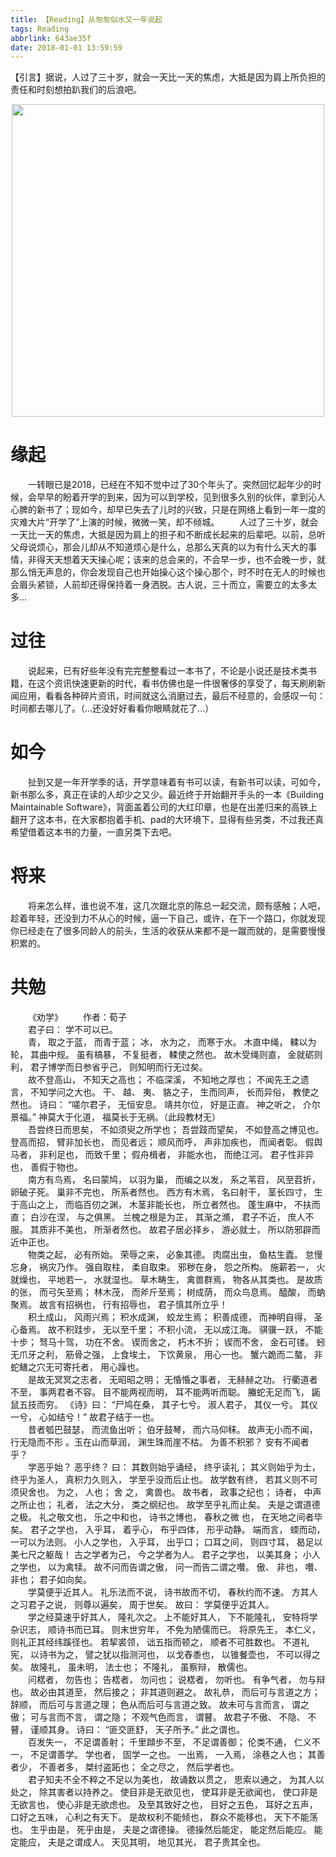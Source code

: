 ```yaml
---
title: 【Reading】从匆匆似水又一年说起
tags: Reading
abbrlink: 643ae35f
date: 2018-01-01 13:59:59
---
```

【引言】据说，人过了三十岁，就会一天比一天的焦虑，大抵是因为肩上所负担的责任和时刻想拍趴我们的后浪吧。
<div align=center><img src="/img/2018-05-24-03.jpg" width="500"/></div>
<!-- more -->

# 缘起
&emsp;&emsp;一转眼已是2018，已经在不知不觉中过了30个年头了。突然回忆起年少的时候，会早早的盼着开学的到来，因为可以到学校，见到很多久别的伙伴，拿到沁人心脾的新书了；现如今，却早已失去了儿时的兴致，只是在网络上看到一年一度的灾难大片“开学了”上演的时候，微微一笑，却不倾城。
&emsp;&emsp;人过了三十岁，就会一天比一天的焦虑，大抵是因为肩上的担子和不断成长起来的后辈吧。以前，总听父母说烦心，那会儿却从不知道烦心是什么，总那么天真的以为有什么天大的事情，非得天天想着天天操心呢；该来的总会来的，不会早一步，也不会晚一步，就那么悄无声息的，你会发现自己也开始操心这个操心那个，时不时在无人的时候也会眉头紧锁，人前却还得保持着一身洒脱。古人说，三十而立，需要立的太多太多...

# 过往
&emsp;&emsp;说起来，已有好些年没有完完整整看过一本书了，不论是小说还是技术类书籍，在这个资讯快速更新的时代，看书仿佛也是一件很奢侈的享受了，每天刷刷新闻应用，看看各种碎片资讯，时间就这么消磨过去，最后不经意的，会感叹一句：时间都去哪儿了。（...还没好好看看你眼睛就花了...）

# 如今
&emsp;&emsp;扯到又是一年开学季的话，开学意味着有书可以读，有新书可以读，可如今，新书那么多，真正在读的人却少之又少。最近终于开始翻开手头的一本《Building Maintainable Software》，背面盖着公司的大红印章，也是在出差归来的高铁上翻开了这本书，在大家都抱着手机、pad的大环境下，显得有些另类，不过我还真希望借着这本书的力量，一直另类下去吧。

# 将来
&emsp;&emsp;将来怎么样，谁也说不准，这几次跟北京的陈总一起交流，颇有感触；人吧，趁着年轻，还没到力不从心的时候，逼一下自己，或许，在下一个路口，你就发现你已经走在了很多同龄人的前头，生活的收获从来都不是一蹴而就的，是需要慢慢积累的。

# 共勉
&emsp;&emsp;《劝学》
&emsp;&emsp;作者：荀子<br/>
&emsp;&emsp;君子曰： 学不可以已。<br/>
&emsp;&emsp;青， 取之于蓝， 而青于蓝； 冰， 水为之， 而寒于水。 木直中绳， 輮以为轮， 其曲中规。 虽有槁暴， 不复挺者， 輮使之然也。 故木受绳则直， 金就砺则利， 君子博学而日参省乎己， 则知明而行无过矣。<br/>
&emsp;&emsp;故不登高山， 不知天之高也； 不临深溪， 不知地之厚也； 不闻先王之遗言， 不知学问之大也。 干、 越、 夷、 貉之子， 生而同声， 长而异俗， 教使之然也。 诗曰： “嗟尔君子， 无恒安息。 靖共尔位， 好是正直。 神之听之， 介尔景福。” 神莫大于化道， 福莫长于无祸。（此段教材无）<br/>
&emsp;&emsp;吾尝终日而思矣， 不如须臾之所学也； 吾尝跂而望矣， 不如登高之博见也。 登高而招， 臂非加长也， 而见者远； 顺风而呼， 声非加疾也， 而闻者彰。 假舆马者， 非利足也， 而致千里； 假舟楫者， 非能水也， 而绝江河。 君子性非异也， 善假于物也。<br/>
&emsp;&emsp;南方有鸟焉， 名曰蒙鸠， 以羽为巢， 而编之以发， 系之苇苕， 风至苕折， 卵破子死。 巢非不完也， 所系者然也。 西方有木焉， 名曰射干， 茎长四寸， 生于高山之上， 而临百仞之渊， 木茎非能长也， 所立者然也。 蓬生麻中， 不扶而直； 白沙在涅， 与之俱黑。 兰槐之根是为芷， 其渐之滫， 君子不近， 庶人不服。 其质非不美也， 所渐者然也。 故君子居必择乡， 游必就士， 所以防邪辟而近中正也。<br/>
&emsp;&emsp;物类之起， 必有所始。 荣辱之来， 必象其德。 肉腐出虫， 鱼枯生蠹。 怠慢忘身， 祸灾乃作。 强自取柱， 柔自取束。 邪秽在身， 怨之所构。 施薪若一， 火就燥也， 平地若一， 水就湿也。 草木畴生， 禽兽群焉， 物各从其类也。 是故质的张， 而弓矢至焉； 林木茂， 而斧斤至焉； 树成荫， 而众鸟息焉。 醯酸， 而蚋聚焉。 故言有招祸也， 行有招辱也， 君子慎其所立乎！<br/>
&emsp;&emsp;积土成山， 风雨兴焉； 积水成渊， 蛟龙生焉； 积善成德， 而神明自得， 圣心备焉。 故不积跬步， 无以至千里； 不积小流， 无以成江海。 骐骥一跃， 不能十步； 驽马十驾， 功在不舍。 锲而舍之， 朽木不折； 锲而不舍， 金石可镂。 蚓无爪牙之利， 筋骨之强， 上食埃土， 下饮黄泉， 用心一也。 蟹六跪而二螯， 非蛇鳝之穴无可寄托者， 用心躁也。<br/>
&emsp;&emsp;是故无冥冥之志者， 无昭昭之明； 无惛惛之事者， 无赫赫之功。 行衢道者不至， 事两君者不容。 目不能两视而明， 耳不能两听而聪。 螣蛇无足而飞， 鼫鼠五技而穷。 《诗》曰： “尸鸠在桑， 其子七兮。 淑人君子， 其仪一兮。 其仪一兮， 心如结兮！” 故君子结于一也。<br/>
&emsp;&emsp;昔者瓠巴鼓瑟， 而流鱼出听； 伯牙鼓琴， 而六马仰秣。 故声无小而不闻， 行无隐而不形 。玉在山而草润， 渊生珠而崖不枯。 为善不积邪？ 安有不闻者乎？<br/>
&emsp;&emsp;学恶乎始？ 恶乎终？ 曰： 其数则始乎诵经， 终乎读礼； 其义则始乎为士， 终乎为圣人， 真积力久则入， 学至乎没而后止也。 故学数有终， 若其义则不可须臾舍也。 为之， 人也； 舍 之， 禽兽也。 故书者， 政事之纪也； 诗者， 中声之所止也； 礼者， 法之大分， 类之纲纪也。 故学至乎礼而止矣。 夫是之谓道德之极。 礼之敬文也， 乐之中和也， 诗书之博也， 春秋之微 也， 在天地之间者毕矣。 君子之学也， 入乎耳， 着乎心， 布乎四体， 形乎动静。 端而言， 蝡而动， 一可以为法则。 小人之学也， 入乎耳， 出乎口； 口耳之间， 则四寸耳， 曷足以美七尺之躯哉！ 古之学者为己， 今之学者为人。 君子之学也， 以美其身； 小人之学也， 以为禽犊。 故不问而告谓之傲， 问一而告二谓之囋。 傲、 非也， 囋、 非也； 君子如向矣。<br/>
&emsp;&emsp;学莫便乎近其人。 礼乐法而不说， 诗书故而不切， 春秋约而不速。 方其人之习君子之说， 则尊以遍矣， 周于世矣。 故曰： 学莫便乎近其人。<br/>
&emsp;&emsp;学之经莫速乎好其人， 隆礼次之。 上不能好其人， 下不能隆礼， 安特将学杂识志， 顺诗书而已耳。 则末世穷年， 不免为陋儒而已。 将原先王， 本仁义， 则礼正其经纬蹊径也。 若挈裘领， 诎五指而顿之， 顺者不可胜数也。 不道礼宪， 以诗书为之， 譬之犹以指测河也， 以戈舂黍也， 以锥餐壶也， 不可以得之矣。 故隆礼， 虽未明， 法士也； 不隆礼， 虽察辩， 散儒也。<br/>
&emsp;&emsp;问楛者， 勿告也； 告楛者， 勿问也； 说楛者， 勿听也。 有争气者， 勿与辩也。 故必由其道至， 然后接之； 非其道则避之。 故礼恭， 而后可与言道之方； 辞顺， 而后可与言道之理； 色从而后可与言道之致。 故未可与言而言， 谓之傲； 可与言而不言， 谓之隐； 不观气色而言， 谓瞽。 故君子不傲、 不隐、 不瞽， 谨顺其身。 诗曰： “匪交匪舒， 天子所予。” 此之谓也。<br/>
&emsp;&emsp;百发失一， 不足谓善射； 千里蹞步不至， 不足谓善御； 伦类不通， 仁义不一， 不足谓善学。 学也者， 固学一之也。 一出焉， 一入焉， 涂巷之人也； 其善者少， 不善者多， 桀纣盗跖也； 全之尽之， 然后学者也。<br/>
&emsp;&emsp;君子知夫不全不粹之不足以为美也， 故诵数以贯之， 思索以通之， 为其人以处之， 除其害者以持养之。 使目非是无欲见也， 使耳非是无欲闻也， 使口非是无欲言也， 使心非是无欲虑也。 及至其致好之也， 目好之五色， 耳好之五声， 口好之五味， 心利之有天下。 是故权利不能倾也， 群众不能移也， 天下不能荡也。 生乎由是， 死乎由是， 夫是之谓德操。 德操然后能定， 能定然后能应。 能定能应， 夫是之谓成人。 天见其明， 地见其光， 君子贵其全也。 